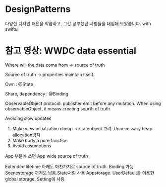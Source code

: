# DesignPatterns

다양한 디자인 패턴을 학습하고,
그간 공부했던 사항들을 대입해 보았습니다.
with swiftui



# 참고 영상: WWDC data essential
Where will the data come from -> source of truth

Source of truth -> properties maintain itself. 

Own : @State

Share, dependency : @Binding

ObservableObject protocol: publisher emit before any mutation.
When using observableObject, it means creating sourth of truth

Avoiding slow updates
1. Make view initialzation cheap -> stateobject 고려. Unnecessary heap allocation방지
2. Make body a pure function
3. Avoid assumptions

App 부분에 쓰면 App wide source of truth

Extended lifetime
아래도 마찬가지로 source of truth. Binding 가능
Scenestorage 꺼져도 남음.State처럼 사용
Appstorage. UserDefault를 이용한 global storage. Setting에 사용  

